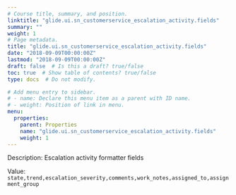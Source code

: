 ```yaml
---
# Course title, summary, and position.
linktitle: "glide.ui.sn_customerservice_escalation_activity.fields"
summary: ""
weight: 1
# Page metadata.
title: "glide.ui.sn_customerservice_escalation_activity.fields"
date: "2018-09-09T00:00:00Z"
lastmod: "2018-09-09T00:00:00Z"
draft: false  # Is this a draft? true/false
toc: true  # Show table of contents? true/false
type: docs  # Do not modify.

# Add menu entry to sidebar.
# - name: Declare this menu item as a parent with ID name.
# - weight: Position of link in menu.
menu:
  properties:
    parent: Properties
    name: "glide.ui.sn_customerservice_escalation_activity.fields"
    weight: 1
---
```


Description: Escalation activity formatter fields


Value: `state,trend,escalation_severity,comments,work_notes,assigned_to,assignment_group`